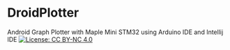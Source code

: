 # DroidPlotter
Android Graph Plotter with Maple Mini STM32 using Arduino IDE and Intellij IDE
[![License: CC BY-NC 4.0](https://licensebuttons.net/l/by-nc/4.0/80x15.png)](https://creativecommons.org/licenses/by-nc/4.0/)
